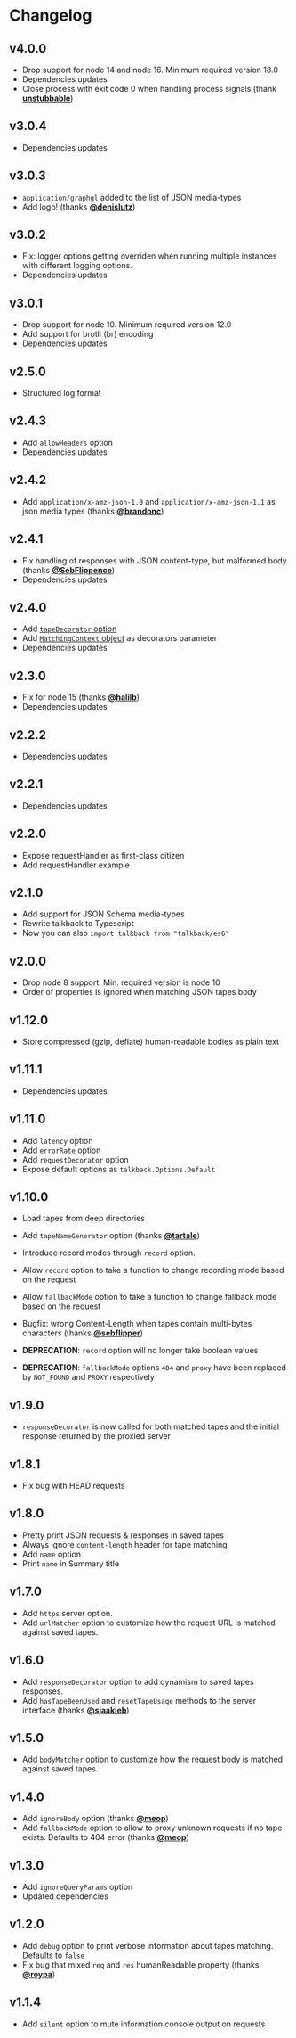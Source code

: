 # Changelog

## v4.0.0
- Drop support for node 14 and node 16. Minimum required version 18.0
- Dependencies updates
- Close process with exit code 0 when handling process signals (thank **[unstubbable](https://github.com/unstubbable)**)

## v3.0.4
- Dependencies updates

## v3.0.3
- `application/graphql` added to the list of JSON media-types
- Add logo! (thanks **[@denislutz](https://github.com/denislutz)**)

## v3.0.2
- Fix: logger options getting overriden when running multiple instances with different logging options.
- Dependencies updates

## v3.0.1
- Drop support for node 10. Minimum required version 12.0
- Add support for brotli (br) encoding
- Dependencies updates

## v2.5.0
- Structured log format

## v2.4.3
- Add `allowHeaders` option
- Dependencies updates

## v2.4.2
- Add `application/x-amz-json-1.0` and `application/x-amz-json-1.1` as json media types (thanks **[@brandonc](https://github.com/brandonc)**)

## v2.4.1
- Fix handling of responses with JSON content-type, but malformed body (thanks **[@SebFlippence](https://github.com/SebFlippence)**)
- Dependencies updates

## v2.4.0
- Add [`tapeDecorator` option](/README.md#custom-tape-decorator)
- Add [`MatchingContext` object](/README.md#matching-context) as decorators parameter
- Dependencies updates

## v2.3.0
- Fix for node 15 (thanks **[@halilb](https://github.com/halilb)**)
- Dependencies updates

## v2.2.2
- Dependencies updates

## v2.2.1
- Dependencies updates

## v2.2.0
- Expose requestHandler as first-class citizen
- Add requestHandler example

## v2.1.0
- Add support for JSON Schema media-types
- Rewrite talkback to Typescript
- Now you can also `import talkback from "talkback/es6"`

## v2.0.0
- Drop node 8 support. Min. required version is node 10
- Order of properties is ignored when matching JSON tapes body

## v1.12.0
- Store compressed (gzip, deflate) human-readable bodies as plain text 

## v1.11.1
- Dependencies updates

## v1.11.0
- Add `latency` option
- Add `errorRate` option
- Add `requestDecorator` option
- Expose default options as `talkback.Options.Default`

## v1.10.0
- Load tapes from deep directories
- Add `tapeNameGenerator` option (thanks **[@tartale](https://github.com/tartale)**)
- Introduce record modes through `record` option. 
- Allow `record` option to take a function to change recording mode based on the request
- Allow `fallbackMode` option to take a function to change fallback mode based on the request

- Bugfix: wrong Content-Length when tapes contain multi-bytes characters (thanks **[@sebflipper](https://github.com/sebflipper)**)
- **DEPRECATION**: `record` option will no longer take boolean values
- **DEPRECATION**: `fallbackMode` options `404` and `proxy` have been replaced by `NOT_FOUND` and `PROXY` respectively

## v1.9.0
- `responseDecorator` is now called for both matched tapes and the initial response returned by the proxied server

## v1.8.1
- Fix bug with HEAD requests

## v1.8.0
- Pretty print JSON requests & responses in saved tapes
- Always ignore `content-length` header for tape matching 
- Add `name` option
- Print `name` in Summary title

## v1.7.0
- Add `https` server option.
- Add `urlMatcher` option to customize how the request URL is matched against saved tapes.

## v1.6.0
- Add `responseDecorator` option to add dynamism to saved tapes responses.
- Add `hasTapeBeenUsed` and `resetTapeUsage` methods to the server interface (thanks **[@sjaakieb](https://github.com/sjaakieb)**)

## v1.5.0
- Add `bodyMatcher` option to customize how the request body is matched against saved tapes.

## v1.4.0
- Add `ignoreBody` option (thanks **[@meop](https://github.com/meop)**)
- Add `fallbackMode` option to allow to proxy unknown requests if no tape exists. Defaults to 404 error (thanks **[@meop](https://github.com/meop)**)

## v1.3.0
- Add `ignoreQueryParams` option
- Updated dependencies

## v1.2.0
- Add `debug` option to print verbose information about tapes matching. Defaults to `false`
- Fix bug that mixed `req` and `res` humanReadable property (thanks **[@roypa](https://github.com/roypa)**) 

## v1.1.4
- Add `silent` option to mute information console output on requests
